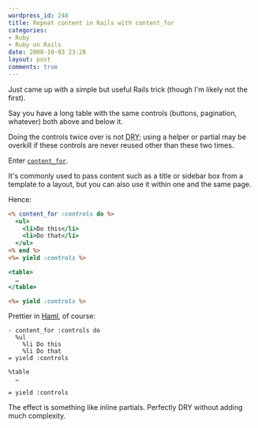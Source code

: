 ```yaml
---
wordpress_id: 248
title: Repeat content in Rails with content_for
categories:
- Ruby
- Ruby on Rails
date: 2008-10-03 23:28
layout: post
comments: true
---
```

Just came up with a simple but useful Rails trick (though I'm likely not the first).

Say you have a long table with the same controls (buttons, pagination, whatever) both above and below it.

Doing the controls twice over is not <abbr title="Don't Repeat Yourself">DRY</abbr>; using a helper or partial may be overkill if these controls are never reused other than these two times.

Enter <a href="http://api.rubyonrails.com/classes/ActionView/Helpers/CaptureHelper.html#M001751"><code>content_for</code></a>.

It's commonly used to pass content such as a title or sidebar box from a template to a layout, but you can also use it within one and the same page.

<!--more-->

Hence:

``` rhtml
<% content_for :controls do %>
  <ul>
    <li>Do this</li>
    <li>Do that</li>
  </ul>
<% end %>
<%= yield :controls %>

<table>
  …
</table>

<%= yield :controls %>
```

Prettier in <a href="http://haml.hamptoncatlin.com/">Haml</a>, of course:

``` text
- content_for :controls do
  %ul
    %li Do this
    %li Do that
= yield :controls

%table
  …

= yield :controls
```

The effect is something like inline partials. Perfectly DRY without adding much complexity.
